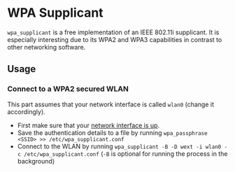 # WPA Supplicant

`wpa_supplicant` is a free implementation of an IEEE 802.11i supplicant.
It is especially interesting due to its WPA2 and WPA3 capabilities in contrast
to other networking software.

## Usage

### Connect to a WPA2 secured WLAN

This part assumes that your network interface is called `wlan0`
(change it accordingly).

- First make sure that your [network interface is up](./ip.md).
- Save the authentication details to a file by running
  `wpa_passphrase <SSID> >> /etc/wpa_supplicant.conf`
- Connect to the WLAN by running
  `wpa_supplicant -B -D wext -i wlan0 -c /etc/wpa_supplicant.conf`
  (`-B` is optional for running the process in the background)
